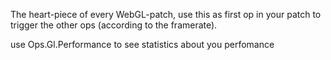 The heart-piece of every WebGL-patch, use this as first op in your patch to trigger the other ops (according to the framerate).

use Ops.Gl.Performance to see statistics about you perfomance